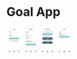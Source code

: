 # Goal App

<img src="./GoalApp-LoginPage.png" width="35" height="60">

<img src="./GoalApp-RegisterPage.png" width="35" height="60">

<img src="./GoalApp-UserGoalPage.png" width="35" height="60">

<img src="./GoalApp-UserProfilePage.png" width="35" height="60">

